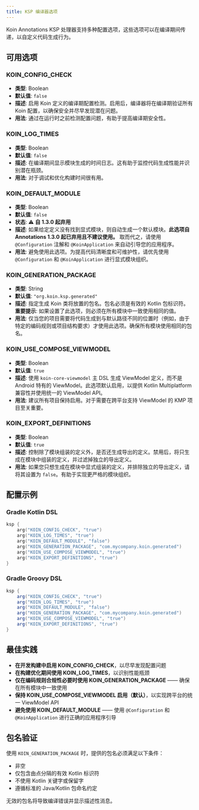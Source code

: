 ```yaml
---
title: KSP 编译器选项
---
```


Koin Annotations KSP 处理器支持多种配置选项，这些选项可以在编译期间传递，以自定义代码生成行为。

## 可用选项

### KOIN_CONFIG_CHECK
- **类型**: Boolean
- **默认值**: `false`
- **描述**: 启用 Koin 定义的编译期配置检测。启用后，编译器将在编译期验证所有 Koin 配置，以确保安全并尽早发现潜在问题。
- **用法**: 通过在运行时之前检测配置问题，有助于提高编译期安全性。

### KOIN_LOG_TIMES
- **类型**: Boolean
- **默认值**: `false`
- **描述**: 在编译期间显示模块生成的时间日志。这有助于监控代码生成性能并识别潜在瓶颈。
- **用法**: 对于调试和优化构建时间很有用。

### KOIN_DEFAULT_MODULE
- **类型**: Boolean
- **默认值**: `false`
- **状态**: ⚠️ **自 1.3.0 起弃用**
- **描述**: 如果给定定义没有找到显式模块，则自动生成一个默认模块。**此选项自 Annotations 1.3.0 起已弃用且不建议使用。** 取而代之，请使用 `@Configuration` 注解和 `@KoinApplication` 来自动引导您的应用程序。
- **用法**: 避免使用此选项。为提高代码清晰度和可维护性，请优先使用 `@Configuration` 和 `@KoinApplication` 进行显式模块组织。

### KOIN_GENERATION_PACKAGE
- **类型**: String
- **默认值**: `"org.koin.ksp.generated"`
- **描述**: 指定生成 Koin 类将放置的包名。包名必须是有效的 Kotlin 包标识符。**重要提示**: 如果设置了此选项，则必须在所有模块中一致使用相同的值。
- **用法**: 仅当您的项目需要将代码生成到与默认路径不同的位置时（例如，由于特定的编码规则或项目结构要求）才使用此选项。确保所有模块使用相同的包名。

### KOIN_USE_COMPOSE_VIEWMODEL
- **类型**: Boolean
- **默认值**: `true`
- **描述**: 使用 `koin-core-viewmodel` 主 DSL 生成 ViewModel 定义，而不是 Android 特有的 ViewModel。此选项默认启用，以提供 Kotlin Multiplatform 兼容性并使用统一的 ViewModel API。
- **用法**: 建议所有项目保持启用。对于需要在跨平台支持 ViewModel 的 KMP 项目至关重要。

### KOIN_EXPORT_DEFINITIONS
- **类型**: Boolean
- **默认值**: `true`
- **描述**: 控制除了模块组装的定义外，是否还生成导出的定义。禁用后，将只生成在模块中组装的定义，并过滤掉独立的导出定义。
- **用法**: 如果您只想生成在模块中显式组装的定义，并排除独立的导出定义，请将其设置为 `false`。有助于实现更严格的模块组织。

## 配置示例

### Gradle Kotlin DSL

```kotlin
ksp {
    arg("KOIN_CONFIG_CHECK", "true")
    arg("KOIN_LOG_TIMES", "true")
    arg("KOIN_DEFAULT_MODULE", "false")
    arg("KOIN_GENERATION_PACKAGE", "com.mycompany.koin.generated")
    arg("KOIN_USE_COMPOSE_VIEWMODEL", "true")
    arg("KOIN_EXPORT_DEFINITIONS", "true")
}
```

### Gradle Groovy DSL

```groovy
ksp {
    arg("KOIN_CONFIG_CHECK", "true")
    arg("KOIN_LOG_TIMES", "true")
    arg("KOIN_DEFAULT_MODULE", "false")
    arg("KOIN_GENERATION_PACKAGE", "com.mycompany.koin.generated")
    arg("KOIN_USE_COMPOSE_VIEWMODEL", "true")
    arg("KOIN_EXPORT_DEFINITIONS", "true")
}
```

## 最佳实践

- **在开发构建中启用 KOIN_CONFIG_CHECK**，以尽早发现配置问题
- **在构建优化期间使用 KOIN_LOG_TIMES**，以识别性能瓶颈
- **仅在编码规则合规性必要时使用 KOIN_GENERATION_PACKAGE** —— 确保在所有模块中一致使用
- **保持 KOIN_USE_COMPOSE_VIEWMODEL 启用（默认）**，以实现跨平台的统一 ViewModel API
- **避免使用 KOIN_DEFAULT_MODULE** —— 使用 `@Configuration` 和 `@KoinApplication` 进行正确的应用程序引导

## 包名验证

使用 `KOIN_GENERATION_PACKAGE` 时，提供的包名必须满足以下条件：
- 非空
- 仅包含由点分隔的有效 Kotlin 标识符
- 不使用 Kotlin 关键字或保留字
- 遵循标准的 Java/Kotlin 包命名约定

无效的包名将导致编译错误并显示描述性消息。
